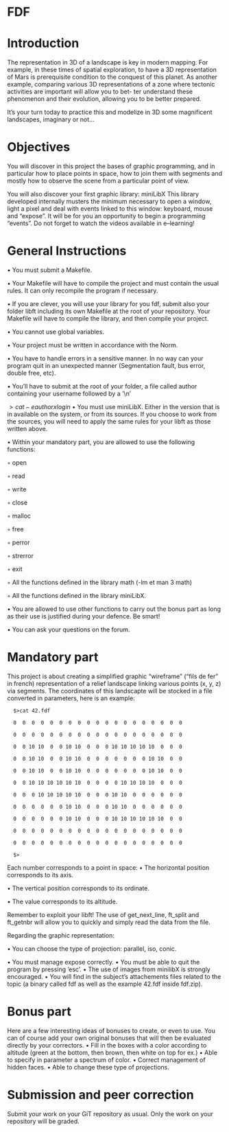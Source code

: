 # FDF
# Introduction

The representation in 3D of a landscape is key in modern mapping. For example, in these times of spatial exploration, to have a 3D representation of Mars is prerequisite condition to the conquest of this planet. As another example, comparing various 3D representations of a zone where tectonic activities are important will allow you to bet- ter understand these phenomenon and their evolution, allowing you to be better prepared.

It’s your turn today to practice this and modelize in 3D some magnificent landscapes, imaginary or not...

# Objectives

You will discover in this project the bases of graphic programming, and in particular how to place points in space, how to join them with segments and mostly how to observe the scene from a particular point of view.

You will also discover your first graphic library: miniLibX This library developed internally musters the minimum necessary to open a window, light a pixel and deal with events linked to this window: keyboard, mouse and “expose”. It will be for you an opportunity to begin a programming “events”. Do not forget to watch the videos available in e–learning!

# General Instructions

• You must submit a Makefile.

• Your Makefile will have to compile the project and must contain the usual rules. It can only recompile the program if necessary.

• If you are clever, you will use your library for you fdf, submit also your folder libft including its own Makefile at the root of your repository. Your Makefile will have to compile the library, and then compile your project.

• You cannot use global variables.

• Your project must be written in accordance with the Norm.

• You have to handle errors in a sensitive manner. In no way can your program quit in an unexpected manner (Segmentation fault, bus error, double free, etc).

• You’ll have to submit at the root of your folder, a file called author containing your username followed by a ’\n’

  $>cat -e author
  xlogin$
• You must use miniLibX. Either in the version that is in available on the system, or from its sources. If you choose to work from the sources, you will need to apply the same rules for your libft as those written above.

• Within your mandatory part, you are allowed to use the following functions:

  ◦ open
  
  ◦ read
  
  ◦ write
  
  ◦ close
  
  ◦ malloc
  
  ◦ free
  
  ◦ perror
  
  ◦ strerror 
  
  ◦ exit
  
  ◦ All the functions defined in the library math (-lm et man 3 math) 
  
  ◦ All the functions defined in the library miniLibX.
  
• You are allowed to use other functions to carry out the bonus part as long as their use is justified during your defence. Be smart!

• You can ask your questions on the forum.

# Mandatory part

This project is about creating a simplified graphic “wireframe” (“fils de fer” in french) representation of a relief landscape linking various points (x, y, z) via segments. The coordinates of this landscapte will be stocked in a file converted in parameters, here is an example:

      $>cat 42.fdf
  
      0  0  0  0  0  0  0  0  0  0  0  0  0  0  0  0  0  0  0
  
      0  0  0  0  0  0  0  0  0  0  0  0  0  0  0  0  0  0  0
  
      0  0 10 10  0  0 10 10  0  0  0 10 10 10 10 10  0  0  0
  
      0  0 10 10  0  0 10 10  0  0  0  0  0  0  0 10 10  0  0
  
      0  0 10 10  0  0 10 10  0  0  0  0  0  0  0 10 10  0  0
  
      0  0 10 10 10 10 10 10  0  0  0  0 10 10 10 10  0  0  0
  
      0  0  0 10 10 10 10 10  0  0  0 10 10  0  0  0  0  0  0
  
      0  0  0  0  0  0 10 10  0  0  0 10 10  0  0  0  0  0  0
  
      0  0  0  0  0  0 10 10  0  0  0 10 10 10 10 10 10  0  0
  
      0  0  0  0  0  0  0  0  0  0  0  0  0  0  0  0  0  0  0
  
      0  0  0  0  0  0  0  0  0  0  0  0  0  0  0  0  0  0  0
  
      $>
  

Each number corresponds to a point in space:
• The horizontal position corresponds to its axis. 

• The vertical position corresponds to its ordinate. 

• The value corresponds to its altitude.


Remember to exploit your libft! The use of get_next_line, ft_split and ft_getnbr will allow you to quickly and simply read the data from the file.

Regarding the graphic representation:

• You can choose the type of projection: parallel, iso, conic.

• You must manage expose correctly.
• You must be able to quit the program by pressing ’esc’.
• The use of images from minilibX is strongly encouraged.
• You will find in the subject’s attachements files related to the topic (a binary called fdf as well as the example 42.fdf inside fdf.zip).

# Bonus part

Here are a few interesting ideas of bonuses to create, or even to use. You can of course add your own original bonuses that will then be evaluated directly by your correctors.
• Fill in the boxes with a color according to altitude (green at the bottom, then brown, then white on top for ex.)
• Able to specify in parameter a spectrum of color.
• Correct management of hidden faces.
• Able to change these type of projections.

# Submission and peer correction

Submit your work on your GiT repository as usual. Only the work on your repository will be graded.
